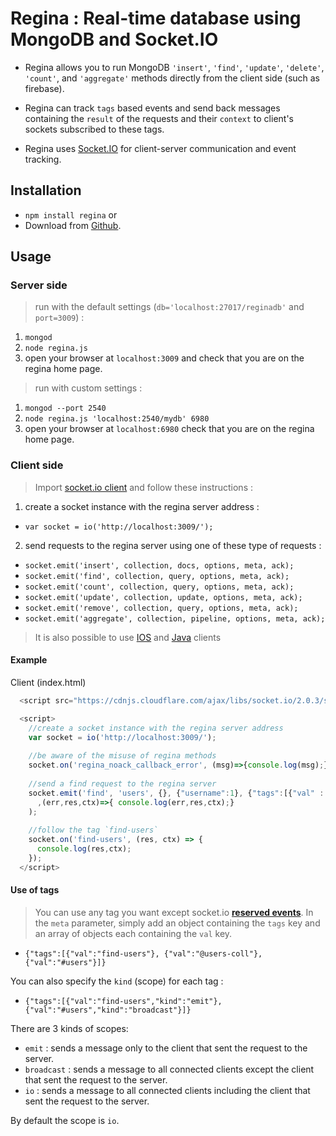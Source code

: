 # Regina : Real-time database using MongoDB and Socket.IO

* Regina allows you to run MongoDB 
`'insert'`, `'find'`, `'update'`, `'delete'`, `'count'`, and `'aggregate'` methods directly from the client side (such as firebase).

* Regina can track `tags` based events and send back messages containing the `result` of the requests and their `context` to client's sockets subscribed to these tags.

* Regina uses [Socket.IO](https://socket.io/) for client-server communication and event tracking.


## Installation

* `npm install regina` or
*  Download from [Github](https://github.com/tutanck/Regina).


## Usage

### Server side

> run with the default settings (`db='localhost:27017/reginadb'` and `port=3009`) : 
1. `mongod`
2. `node regina.js`
3. open your browser at `localhost:3009` and check that you are on the regina home page. 


> run with custom settings :
1. `mongod --port 2540`
2. `node regina.js 'localhost:2540/mydb' 6980` 
3. open your browser at `localhost:6980` check that you are on the regina home page.


### Client side

> Import [socket.io client](https://socket.io/blog/) and follow these instructions : 
1. create a socket instance with the regina server address :
* `var socket = io('http://localhost:3009/');`
2. send requests to the regina server using one of these type of requests :
* `socket.emit('insert', collection, docs, options, meta, ack);`
* `socket.emit('find', collection, query, options, meta, ack);`
* `socket.emit('count', collection, query, options, meta, ack);`
* `socket.emit('update', collection, update, options, meta, ack);`
* `socket.emit('remove', collection, query, options, meta, ack);`
* `socket.emit('aggregate', collection, pipeline, options, meta, ack);`

> It is also possible to use [IOS](https://github.com/socketio/socket.io-client-swift) and [Java](https://github.com/socketio/socket.io-client-java) clients

#### Example 

Client (index.html) 

```JavaScript
  <script src="https://cdnjs.cloudflare.com/ajax/libs/socket.io/2.0.3/socket.io.js"></script>

  <script>
    //create a socket instance with the regina server address 
    var socket = io('http://localhost:3009/');
    
    //be aware of the misuse of regina methods
    socket.on('regina_noack_callback_error', (msg)=>{console.log(msg);})
    
    //send a find request to the regina server
    socket.emit('find', 'users', {}, {"username":1}, {"tags":[{"val" : "find-users"}]} 
      ,(err,res,ctx)=>{ console.log(err,res,ctx);}
    );
    
    //follow the tag `find-users`
    socket.on('find-users', (res, ctx) => {
      console.log(res,ctx);
    });    
  </script>
```

#### Use of tags

> You can use any tag you want except socket.io **[reserved events](https://socket.io/docs/emit-cheatsheet/#)**.
In the `meta` parameter, simply add an object containing the `tags` key and an array of objects each containing the `val` key.
* `{"tags":[{"val":"find-users"}, {"val":"@users-coll"}, {"val":"#users"}]}`

You can also specify the `kind` (scope) for each tag : 
* `{"tags":[{"val":"find-users","kind":"emit"}, {"val":"#users","kind":"broadcast"}]}`

There are 3 kinds of scopes:
* `emit` : sends a message only to the client that sent the request to the server.
* `broadcast` : sends a message to all connected clients except the client that sent the request to the server.
* `io` : sends a message to all connected clients including the client that sent the request to the server.

By default the scope is `io`.
